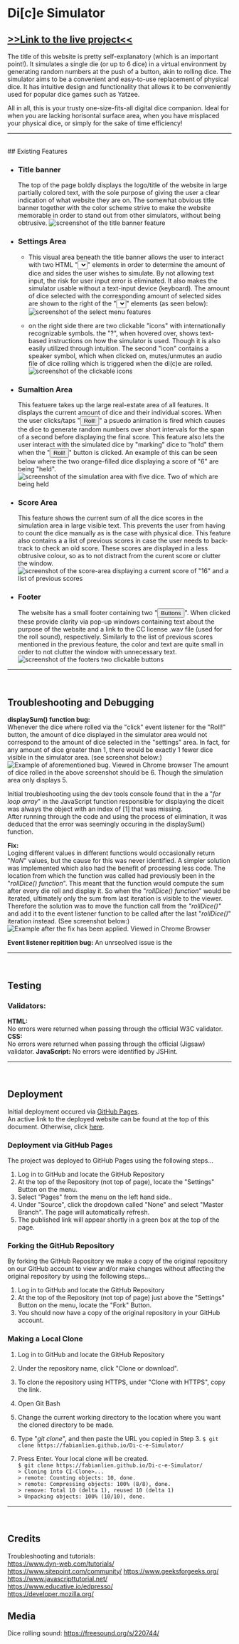 # Di[c]e Simulator

## [>>Link to the live project<<](https://fabianlien.github.io/Di-c-e-Simulator/) ##

The title of this website is pretty self-explanatory (which is an important point!). It simulates a single die (or up to 6 dice) in a virtual environment by generating random numbers at the push of a button, akin to rolling dice. The simulator aims to be a convenient and easy-to-use replacement of physical dice. It has intuitive design and functionality that allows it to be conveniently used for popular dice games such as  Yatzee.

All in all, this is your trusty one-size-fits-all digital dice companion. Ideal for when you are lacking horisontal surface area, when you have misplaced your physical dice, or simply for the sake of time efficiency!

<hr>
<br>
## Existing Features

* ### **Title banner**
  The top of the page boldly displays the logo/title of the website in large partially colored text, with the sole purpose of giving the user a clear indication of what website they are on. The somewhat obvious title banner together with the color scheme strive to make the website memorable in order to stand out from other simulators, without being obtrusive.
  ![screenshot of the title banner feature](assets/images/title-banner.png)

* ### **Settings Area**
  * This visual area beneath the title banner allows the user to interact with two HTML "<select></select>" elements in order to determine the amount of dice and sides the user wishes to simulate. By not allowing text input, the risk for user input error is eliminated. It also makes the simulator usable without a text-input device (keyboard). The amount of dice selected with the corresponding amount of selected sides are shown to the right of the "<select></select>" elements (as seen below):
  ![screenshot of the select menu features](assets/images/select-settings.png)

  * on the right side there are two clickable "icons" with internationally recognizable symbols. the "?", when hovered over, shows text-based instructions on how the simulator is used. Though it is also easily utilized through intuition. The second "icon" contains a speaker symbol, which when clicked on, mutes/unmutes an audio file of dice rolling which is triggered when the di(c)e are rolled.
  ![screenshot of the clickable icons](assets/images/setting-icons.png)

* ### **Sumaltion Area**
  This featuere takes up the large real-estate area of all features. It displays the current amount of dice and their individual scores. When the user clicks/taps "<button>Roll!</button>" a psuedo animation is fired which causes the dice to generate random numbers over short intervals for the span of a second before displaying the final score. This feature also lets the user interact with the simulated dice by "marking" dice to "hold" them when the "<button>Roll!</button>" button is clicked. An example of this can be seen below where the two orange-filled dice displaying a score of "6" are being "held".
  ![screenshot of the simulation area with five dice. Two of which are being held](assets/images/simulation-area.png)

* ### **Score Area**
  This feature shows the current sum of all the dice scores in the simulation area in large visible text. This prevents the user from having to count the dice manually as is the case with physical dice. This feature also contains a a list of previous scores in case the user needs to back-track to check an old score. These scores are displayed in a less obtrusive colour, so as to not distract from the curent score or clutter the window.
  ![screenshot of the score-area displaying a current score of "16" and a list of previous scores](assets/images/score-board.png)

* ### **Footer**
  The website has a small footer containing two "<button>Buttons</button>". When clicked these provide clarity via pop-up windows containing text about the purpose of the website and a link to the CC license .wav file (used for the roll sound), respectively. Similarly to the list of previous scores mentioned in the previous feature, the color and text are quite small in order to not clutter the window with unnecessary text.
  ![screenshot of the footers two clickable buttons](assets/images/footer.png)
<hr>
<br>

## Troubleshooting and Debugging

**displaySum() function bug:**  
Whenever the dice where rolled via the "click" event listener for the "Roll!" button, the amount of dice displayed in the simulator area would not correspond to the amount of dice selected in the "settings" area. In fact, for any amount of dice greater than 1, there would be exactly 1 fewer dice visible in the simulator area. (see screenshot below:)  
![Example of aforementioned bug. Viewed in Chrome browser](assets/images/display-score-bug.png)
The amount of dice rolled in the above screenshot should be 6. Though the simulation area only displays 5.  
    
Initial troubleshooting using the dev tools console found that in the a "*for loop array*" in the JavaScript function responsible for displaying the diceit was always the object with an index of [1] that was missing.  
After running through the code and using the process of elimination, it was deduced that the error was seemingly occuring in the displaySum() function.
    
**Fix:**  
Loging different values in different functions would occasionally return "*NaN*" values, but the cause for this was never identified. A simpler solution was implemented which also had the benefit of processing less code. The location from which the function was called had previously been in the "*rollDice() function*". This meant that the function would compute the sum after every die roll and display it. So when the "*rollDice() function*" would be iterated, ultimately only the sum from last iteration is visible to the viewer. Therefore the solution was to move the function call from the *"rollDice()"* and add it to the event listener function to be called after the last "*rollDice()*" iteration instead. (See screenshot below:)  
![Example after the fix has been applied. Viewed in Chrome Browser](assets/images/display-score-fix.png)

**Event listener repitition bug:**
An unrseolved issue is the 

<hr>
<br>



## Testing
### Validators:
**HTML:**  
No errors were returned when passing through the official W3C validator.  
**CSS:**  
No errors were returned when passing through the official (Jigsaw) validator.
**JavaScript:**
No errors were identified by JSHint.
<hr>
<br>

## Deployment
Initial deployment occured via [GitHub Pages](https://pages.github.com/).  
An active link to the deployed website can be found at the top of this document. Otherwise, click [here](https://fabianlien.github.io/Di-c-e-Simulator/).

### Deployment via GitHub Pages
The project was deployed to GitHub Pages using the following steps...
1. Log in to GitHub and locate the GitHub Repository
2. At the top of the Repository (not top of page), locate the "Settings" Button on the menu.
3. Select "Pages" from the menu on the left hand side..
4. Under "Source", click the dropdown called "None" and select "Master Branch".
The page will automatically refresh.
5. The published link will appear shortly in a green box at the top of the page.

### Forking the GitHub Repository
By forking the GitHub Repository we make a copy of the original repository on our GitHub account to view and/or make changes without affecting the original repository by using the following steps...

1. Log in to GitHub and locate the GitHub Repository
2. At the top of the Repository (not top of page) just above the "Settings" Button on the menu, locate the "Fork" Button.
3. You should now have a copy of the original repository in your GitHub account.

### Making a Local Clone
1. Log in to GitHub and locate the GitHub Repository
2. Under the repository name, click "Clone or download".
3. To clone the repository using HTTPS, under "Clone with HTTPS", copy the link.
4. Open Git Bash
5. Change the current working directory to the location where you want the cloned directory to be made.
6. Type "*git clone*", and then paste the URL you copied in Step 3.
`$ git clone https://fabianlien.github.io/Di-c-e-Simulator/`

7. Press Enter. Your local clone will be created.  
`$ git clone https://fabianlien.github.io/Di-c-e-Simulator/`  
`> Cloning into CI-Clone>...`  
`> remote: Counting objects: 10, done.`  
`> remote: Compressing objects: 100% (8/8), done.`  
`> remove: Total 10 (delta 1), reused 10 (delta 1)`  
`> Unpacking objects: 100% (10/10), done.`
<hr>
<br>

## Credits ##
Troubleshooting and tutorials:  
https://www.dyn-web.com/tutorials/  
https://www.sitepoint.com/community/ 
https://www.geeksforgeeks.org/  
https://www.javascripttutorial.net/  
https://www.educative.io/edpresso/  
https://developer.mozilla.org/  

## Media ##
Dice rolling sound: https://freesound.org/s/220744/  
